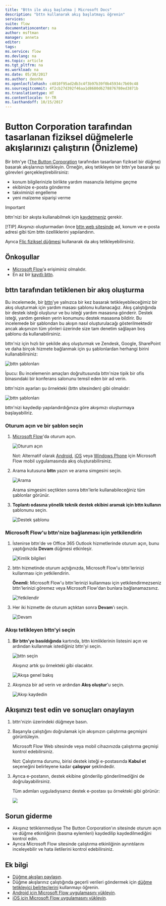 ```yaml
---
title: "Bttn ile akış başlatma | Microsoft Docs"
description: "bttn kullanarak akış başlatmayı öğrenin"
services: 
suite: flow
documentationcenter: na
author: msftman
manager: anneta
editor: 
tags: 
ms.service: flow
ms.devlang: na
ms.topic: article
ms.tgt_pltfrm: na
ms.workload: na
ms.date: 05/30/2017
ms.author: deonhe
ms.openlocfilehash: c4010f95ad2db3c4f3b97b39f0b45934c7b69c48
ms.sourcegitcommit: 4f2cb27d392f46aa1d8680d6278876780ed3871b
ms.translationtype: HT
ms.contentlocale: tr-TR
ms.lasthandoff: 10/15/2017
---
```

# <a name="run-your-flows-with-physical-buttons-bttns-from-the-button-corporation-preview"></a>Button Corporation tarafından tasarlanan fiziksel düğmelerle akışlarınızı çalıştırın (Önizleme)
Bir bttn'ye ([The Button Corporation](https://my.bt.tn/) tarafından tasarlanan fiziksel bir düğme) basarak akışlarınızı tetikleyin. Örneğin, akış tetikleyen bir bttn'ye basarak şu görevleri gerçekleştirebilirsiniz:

* konum bilgilerinizle birlikte yardım masanızla iletişime geçme
* ekibinize e-posta gönderme
* takviminizi engelleme
* yeni malzeme siparişi verme

> [!IMPORTANT]
> bttn'nizi bir akışta kullanabilmek için [kaydetmeniz](https://my.bt.tn/) gerekir.
> 
> [!TIP]
> Akışınızı oluşturmadan önce [bttn web sitesinde](https://my.bt.tn/) ad, konum ve e-posta adresi gibi tüm bttn özelliklerini yapılandırın.
> 
> 

Ayrıca [Flic fiziksel düğmesi](flic-button-flows.md) kullanarak da akış tetikleyebilirsiniz.

## <a name="prerequisites"></a>Önkoşullar
* [Microsoft Flow](https://flow.microsoft.com)’a erişiminiz olmalıdır.
* En az bir [kayıtlı bttn](https://my.bt.tn/).

## <a name="create-a-flow-thats-triggered-from-a-bttn"></a>bttn tarafından tetiklenen bir akış oluşturma
Bu incelemede, bir [bttn](https://my.bt.tn/)'ye yalnızca bir kez basarak tetikleyebileceğimiz bir akış oluşturmak için yardım masası şablonu kullanacağız. Akış çalıştığında bir destek isteği oluşturur ve bu isteği yardım masasına gönderir. Destek isteği, yardım gereken yerin konumunu destek masasına bildirir. Bu incelemede bir şablondan bu akışın nasıl oluşturulacağı gösterilmektedir ancak akışınızın tüm yönleri üzerinde size tam denetim sağlayan boş şablonu da kullanabilirsiniz.

bttn'niz için hızlı bir şekilde akış oluşturmak ve Zendesk, Google, SharePoint ve daha birçok hizmete bağlanmak için şu şablonlardan herhangi birini kullanabilirsiniz:

![bttn şablonları](./media/bttn-button-flows/bttn-templates.png)

İpucu: Bu incelemenin amaçları doğrultusunda bttn'nize tipik bir ofis binasındaki bir konferans salonunu temsil eden bir ad verin.

bttn'nizin ayarları şu örnekteki (bttn sitesinden) gibi olmalıdır:

![bttn şablonları](./media/bttn-button-flows/bttn-config.png)

bttn'nizi kaydedip yapılandırdığınıza göre akışımızı oluşturmaya başlayabiliriz.

### <a name="sign-in-and-select-a-template"></a>Oturum açın ve bir şablon seçin
1. [Microsoft Flow](https://flow.microsoft.com)'da oturum açın.
   
    ![Oturum açın](./media/bttn-button-flows/sign-into-flow.png)
   
    Not: Alternatif olarak [Android](https://aka.ms/flowmobiledocsandroid), [iOS](https://aka.ms/flowmobiledocsios) veya [Windows Phone](https://aka.ms/flowmobilewindows) için Microsoft Flow mobil uygulamasında akış oluşturabilirsiniz.
2. Arama kutusuna **bttn** yazın ve arama simgesini seçin.
   
    ![Arama](./media/bttn-button-flows/bttn-search-template.png)
   
    Arama simgesini seçtikten sonra bttn'lerle kullanabileceğiniz tüm şablonlar görünür.
3. **Toplantı odasına yönelik teknik destek ekibini aramak için bttn kullanın** şablonunu seçin.
   
    ![Destek şablonu](./media/bttn-button-flows/bttn-select-template.png)

### <a name="authorize-microsoft-flow-to-connect-to-your-bttn"></a>Microsoft Flow'u bttn'nize bağlanması için yetkilendirin
1. İstenirse bttn'de ve Office 365 Outlook hizmetlerinde oturum açın, bunu yaptığınızda **Devam** düğmesi etkinleşir.
   
    ![Kimlik bilgileri](./media/bttn-button-flows/bttn-provide-credentials.png)
2. bttn hizmetinde oturum açtığınızda, Microsoft Flow'u bttn'lerinizi kullanması için yetkilendirin.
   
    **Önemli**: Microsoft Flow'u bttn'lerinizi kullanması için yetkilendirmezseniz bttn'lerinizi göremez veya Microsoft Flow'dan bunlara bağlanamazsınız.
   
    ![Yetkilendir](./media/bttn-button-flows/authorize-bttn.png)
3. Her iki hizmette de oturum açtıktan sonra **Devam**'ı seçin.
   
    ![Devam](./media/bttn-button-flows/continue.png)

### <a name="select-the-bttn-that-triggers-the-flow"></a>Akışı tetikleyen bttn'yi seçin
1. **Bir bttn'ye basıldığında** kartında, bttn kimliklerinin listesini açın ve ardından kullanmak istediğiniz bttn'yi seçin.
   
    ![bttn seçin](./media/bttn-button-flows/bttn-id.png)
   
    Akışınız artık şu örnekteki gibi olacaktır.
   
    ![Akışa genel bakış](./media/bttn-button-flows/bttn-done.png)
2. Akışınıza bir ad verin ve ardından **Akış oluştur**'u seçin.
   
    ![Akışı kaydedin](./media/bttn-button-flows/save.png)

## <a name="test-your-flow-and-confirm-results"></a>Akışınızı test edin ve sonuçları onaylayın
1. bttn'nizin üzerindeki düğmeye basın.
2. Başarıyla çalıştığını doğrulamak için akışınızın çalıştırma geçmişini görüntüleyin.
   
    Microsoft Flow Web sitesinde veya mobil cihazınızda çalıştırma geçmişi kontrol edebilirsiniz.
   
    Not: Çalıştırma durumu, birisi destek isteği e-postasında **Kabul et** seçeneğini belirleyene kadar **çalışıyor** şeklindedir.
3. Ayrıca e-postanın, destek ekibine gönderilip gönderilmediğini de doğrulayabilirsiniz.
   
    Tüm adımları uyguladıysanız destek e-postası şu örnekteki gibi görünür:
   
    ![](./media/bttn-button-flows/support-request-email.png)

## <a name="troubleshooting"></a>Sorun giderme
* Akışınız tetiklenmediyse The Button Corporation'ın sitesinde oturum açın ve düğme etkinliğinin (basma eylemleri) kaydedilip kaydedilmediğini kontrol edin.
* Ayrıca Microsoft Flow sitesinde çalıştırma etkinliğinin ayrıntılarını inceleyebilir ve hata iletilerini kontrol edebilirsiniz.

## <a name="more-information"></a>Ek bilgi
* [Düğme akışları paylaşın](share-buttons.md).
* Düğme akışlarınız çalıştığında geçerli verileri göndermek için [düğme tetikleyici belirteçlerini](introduction-to-button-trigger-tokens.md) kullanmayı öğrenin.
* [Android için Microsoft Flow uygulamasını yükleyin](https://aka.ms/flowmobiledocsandroid).
* [iOS için Microsoft Flow uygulamasını yükleyin](https://aka.ms/flowmobiledocsios).

